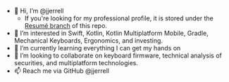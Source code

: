 - 👋 Hi, I’m @jjerrell
  - If you're looking for my professional profile, it is stored under the [Resumé branch](https://github.com/jjerrell/jjerrell/tree/Resumé) of this repo.
- 👀 I’m interested in Swift, Kotlin, Kotlin Multiplatform Mobile, Gradle, Mechanical Keyboards, Ergonomics, and investing.
- 🌱 I’m currently learning everything I can get my hands on
- 💞️ I’m looking to collaborate on keyboard firmware, technical analysis of securities, and multiplatform technologies.
- 📫 Reach me via GitHub @jjerrell
